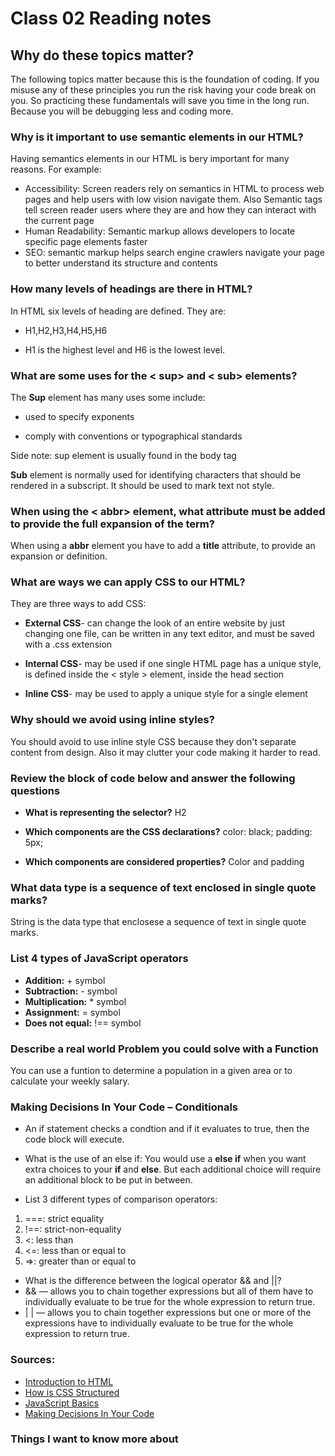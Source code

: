 # Class 02 Reading notes

## Why do these topics matter?

The following topics matter because this is the foundation of coding. If you misuse any of these principles you run the risk having your code break on you. So practicing these fundamentals will save you time in the long run. Because you will be debugging less and coding more.

### Why is it important to use semantic elements in our HTML?

Having semantics elements in our HTML is bery important for many reasons. For example:

- Accessibility: Screen readers rely on semantics in HTML to process web pages and help users with low vision navigate them. Also Semantic tags tell screen reader users where they are and how they can interact with the current page
- Human Readability: Semantic markup allows developers to locate specific page elements faster
- SEO: semantic markup helps search engine crawlers navigate your page to better understand its structure and contents

### How many levels of headings are there in HTML?

In HTML six levels of heading are defined. They are:

- H1,H2,H3,H4,H5,H6

- H1 is the highest level and H6 is the lowest level.

### What are some uses for the < sup> and < sub> elements?

The **Sup** element has many uses some include:

- used to specify exponents

- comply with conventions or typographical standards

Side note: sup element is usually found in the body tag

**Sub** element is normally used for identifying characters that should be rendered in a subscript. It should be used to mark text not style.

### When using the < abbr> element, what attribute must be added to provide the full expansion of the term?

When using a **abbr** element you have to add a **title** attribute, to provide an expansion or definition.

### What are ways we can apply CSS to our HTML?

They are three ways to add CSS:

- **External CSS**- can change the look of an entire website by just changing one file, can be written in any text editor, and must be saved with a .css extension

- **Internal CSS**- may be used if one single HTML page has a unique style, is defined inside the < style > element, inside the head section

- **Inline CSS**- may be used to apply a unique style for a single element

### Why should we avoid using inline styles?

You should avoid to use inline style CSS because they don't separate content from design. Also it may clutter your code making it harder to read.

### Review the block of code below and answer the following questions

- **What is representing the selector?**
H2

- **Which components are the CSS declarations?**
color: black;
padding: 5px;
- **Which components are considered properties?**
Color and padding

### What data type is a sequence of text enclosed in single quote marks?

String is the data type that enclosese a sequence of text in single quote marks.

### List 4 types of JavaScript operators

- **Addition:** + symbol
- **Subtraction:** - symbol
- **Multiplication:** * symbol
- **Assignment:** = symbol
- **Does not equal:** !== symbol

### Describe a real world Problem you could solve with a Function

You can use a funtion to determine a population in a given area or to calculate your weekly salary.

### Making Decisions In Your Code – Conditionals

- An if statement checks a condtion and if it evaluates to true, then the code block will execute.

- What is the use of an else if:
You would use a **else if** when you want extra choices to your **if** and **else**. But each additional choice will require an additional block to be put in between.

- List 3 different types of comparison operators:

1. ===: strict equality
2. !==: strict-non-equality
3. <: less than
4. <=: less than or equal to
5. =>: greater than or equal to

- What is the difference between the logical operator && and ||?
- && — allows you to chain together expressions but all of them have to individually evaluate to be true for the whole expression to return true.
- | |  — allows you to chain together expressions but one or more of the expressions have to individually evaluate to be true for the whole expression to return true.

### Sources:

- [Introduction to HTML](https://developer.mozilla.org/en-US/docs/Learn/HTML/Introduction_to_HTML)
- [How is CSS Structured](https://developer.mozilla.org/en-US/docs/Learn/CSS/First_steps/How_CSS_is_structured)
- [JavaScript Basics](https://developer.mozilla.org/en-US/docs/Learn/Getting_started_with_the_web/JavaScript_basics)
- [Making Decisions In Your Code](https://developer.mozilla.org/en-US/docs/Learn/JavaScript/Building_blocks/conditionals)

### Things I want to know more about